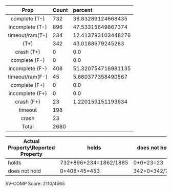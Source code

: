 
| Prop | Count | percent |
|:----:|:------|:--|
|complete   (T-)|732| 38.83289124668435 |
|incomplete (T-)|896|47.53315649867374 |
|timeout/ram(T-)|234|12.413793103448276 |
|           (T+)|342|43.0188679245283 |
|crash      (T+)|0|0.0 |
|complete   (F-)|0|0.0 |
|incomplete (F-)|408|51.320754716981135 |
|timeout/ram(F-)|45|5.660377358490567 |
|complete   (F+)|0|0.0 |
|incomplete (F+)|0|0.0 |
|crash      (F+)|23|1.220159151193634 |
|timeout        |198| |
|crash          |23| |
|Total          |2680| |

| Actual Property\Reported Property | holds | does not hold |
|------------------------------------|-------|---------------|
| holds | 732+896+234=1862/1885 | 0+0+23=23 |
| does not hold | 0+408+45=453 | 342+0=342/795 |

SV-COMP Score: 2110/4565

